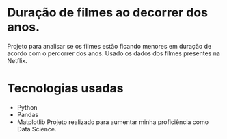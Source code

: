 # Duração de filmes ao decorrer dos anos.
Projeto para analisar se os filmes estão ficando menores em duração de acordo com o percorrer dos anos. Usado os dados dos filmes presentes na Netflix.
</br>
#  Tecnologias usadas
-  Python
-  Pandas
-  Matplotlib
Projeto realizado para aumentar minha proficiência como Data Science.
